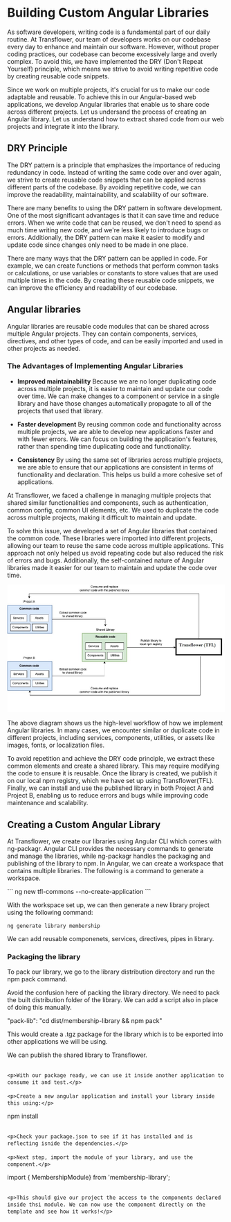 # Building Custom Angular Libraries

<p>As software developers, writing code is a fundamental part of our daily routine. At Transflower, our team of developers works on our codebase every day to enhance and maintain our software. However, without proper coding practices, our codebase can become excessively large and overly complex. To avoid this, we have implemented the DRY (Don't Repeat Yourself) principle, which means we strive to avoid writing repetitive code by creating reusable code snippets.
</p>
<p>Since we work on multiple projects, it's crucial for us to make our code adaptable and reusable. To achieve this in our Angular-based web applications, we develop Angular libraries that enable us to share code across different projects. Let us undersand the process of creating an Angular library. Let us understand how to extract shared code from our web projects and integrate it into the library.</p>

## DRY Principle
<p>The DRY pattern is a principle that emphasizes the importance of reducing redundancy in code. Instead of writing the same code over and over again, we strive to create reusable code snippets that can be applied across different parts of the codebase. By avoiding repetitive code, we can improve the readability, maintainability, and scalability of our software.</p>

<p>There are many benefits to using the DRY pattern in software development. One of the most significant advantages is that it can save time and reduce errors. When we write code that can be reused, we don't need to spend as much time writing new code, and we're less likely to introduce bugs or errors. Additionally, the DRY pattern can make it easier to modify and update code since changes only need to be made in one place.</p>

<p>There are many ways that the DRY pattern can be applied in code. For example, we can create functions or methods that perform common tasks or calculations, or use variables or constants to store values that are used multiple times in the code. By creating these reusable code snippets, we can improve the efficiency and readability of our codebase.</p>

## Angular libraries
<p>Angular libraries are reusable code modules that can be shared across multiple Angular projects. They can contain components, services, directives, and other types of code, and can be easily imported and used in other projects as needed.‌</p>

### The Advantages of Implementing Angular Libraries

- <b>Improved maintainability</b>
    Because we are no longer duplicating code across multiple projects, it is easier to maintain and update our code over time. We can make changes to a component or service in a single library and have those changes automatically propagate to all of the projects that used that library.

- <b>Faster development</b>
    By reusing common code and functionality across multiple projects, we are able to develop new applications faster and with fewer errors. We can focus on building the application's features, rather than spending time duplicating code and functionality.

- <b>Consistency</b>
    By using the same set of libraries across multiple projects, we are able to ensure that our applications are consistent in terms of functionality and declaration. This helps us build a more cohesive set of applications.


<p>At Transflower, we faced a challenge in managing multiple projects that shared similar functionalities and components, such as authentication, common config, common UI elements, etc. We used to duplicate the code across multiple projects, making it difficult to maintain and update.</p>

<p>To solve this issue, we developed a set of Angular libraries that contained the common code. These libraries were imported into different projects, allowing our team to reuse the same code across multiple applications. This approach not only helped us avoid repeating code but also reduced the risk of errors and bugs. Additionally, the self-contained nature of Angular libraries made it easier for our team to maintain and update the code over time.
</p>

<img src="/images/angularLibraries.jpg"/>

<p>The above diagram shows us the high-level workflow of how we implement Angular libraries. In many cases, we encounter similar or duplicate code in different projects, including services, components, utilities, or assets like images, fonts, or localization files.</p>

<p>To avoid repetition and achieve the DRY code principle, we extract these common elements and create a shared library. This may require modifying the code to ensure it is reusable. Once the library is created, we publish it on our local npm registry, which we have set up using Transflower(TFL). Finally, we can install and use the published library in both Project A and Project B, enabling us to reduce errors and bugs while improving code maintenance and scalability.</p>

## Creating a Custom Angular Library

<p>At Transflower, we create our libraries using Angular CLI which comes with ng-packagr. Angular CLI provides the necessary commands to generate and manage the libraries, while ng-packagr handles the packaging and publishing of the library to npm. In Angular, we can create a workspace that contains multiple libraries. The following is a command to generate a workspace.</p>
```
ng new tfl-commons --no-create-application
```
<p>With the workspace set up, we can then generate a new library project using the following command:</p>

```
ng generate library membership
```

<p>We can add reusable componenets, services, directives, pipes in library.</p>


### Packaging the library
<p>To pack our library, we go to the library distribution directory and run the npm pack command.</p>

<p>Avoid the confusion here of packing the library directory. We need to pack the built distribution folder of the library. We can add a script also in place of doing this manually.</p>

"pack-lib": "cd dist/membership-library && npm pack"

<p>This would create a .tgz package for the library which is to be exported into other applications we will be using.</p>

<p>We can publish the shared library to Transflower.</p>

```

<p>With our package ready, we can use it inside another application to consume it and test.</p>

<p>Create a new angular application and install your library inside this using:</p>

```
npm install <path-to-tgz-file>
```

<p>Check your package.json to see if it has installed and is reflecting isnide the dependencies.</p>

<p>Next step, import the module of your library, and use the component.</p>

```
import { MembershipModule} from 'membership-library';
```

<p>This should give our project the access to the components declared inside thsi module. We can now use the component directly on the template and see how it works!</p>


